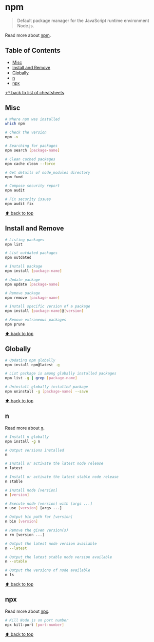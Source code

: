 # npm
> Default package manager for the JavaScript runtime environment Node.js.

Read more about [npm](https://www.npmjs.com/).

## Table of Contents

* [Misc](#misc)
* [Install and Remove](#install-and-remove)
* [Globally](#globally)
* [n](#n)
* [npx](#npx)

[↩ back to list of cheatsheets](README.md#list-of-cheatsheets)

## Misc

```bash
# Where npm was installed
which npm

# Check the version
npm -v

# Searching for packages
npm search [package-name]

# Clean cached packages
npm cache clean --force

# Get details of node_modules directory
npm fund

# Compose security report
npm audit

# Fix security issues
npm audit fix
```

[⬆ back to top](#table-of-contents)

## Install and Remove

```bash
# Listing packages
npm list

# List outdated packages
npm outdated

# Install package
npm install [package-name]

# Update package
npm update [package-name]

# Remove package
npm remove [package-name]

# Install specific version of a package
npm install [package-name]@[version]

# Remove extraneous packages
npm prune
```

[⬆ back to top](#table-of-contents)

## Globally

```bash
# Updating npm globally
npm install npm@latest -g

# List package is among globally installed packages
npm list -g | grep [package-name]

# Uninstall globally installed package
npm uninstall -g [package-name] --save
```

[⬆ back to top](#table-of-contents)

## n

Read more about [n](https://www.npmjs.com/package/n).

```bash
# Install n globally
npm install -g n

# Output versions installed
n

# Install or activate the latest node release
n latest

# Install or activate the latest stable node release
n stable

# Install node [version]
n [version]

# Execute node [version] with [args ...]
n use [version] [args ...]

# Output bin path for [version]
n bin [version]

# Remove the given version(s)
n rm [version ...]

# Output the latest node version available
n --latest

# Output the latest stable node version available
n --stable

# Output the versions of node available
n ls
```

[⬆ back to top](#table-of-contents)

## npx

Read more about [npx](https://www.npmjs.com/package/npx).

```bash
# Kill Node.js on port number
npx kill-port [port-number]
```

[⬆ back to top](#table-of-contents)
